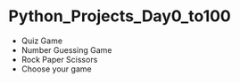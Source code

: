 # Python_Projects_Day0_to100
<ul>
  <li>Quiz Game</li>
  <li>Number Guessing Game</li>
  <li>Rock Paper Scissors</li>
  <li>Choose your game</li>
</ul>
